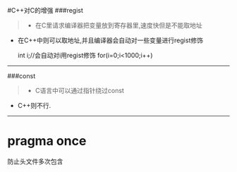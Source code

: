 #C++对C的增强
###regist

>* 在C里请求编译器把变量放到寄存器里,速度快但是不能取地址
* 在C++中则可以取地址,并且编译器会自动对一些变量进行regist修饰

	int i;//会自动对i用regist修饰
	for(i=0;i<1000;i++)

____
###const
>* C语言中可以通过指针绕过const
* C++则不行.
____


# pragma once 
防止头文件多次包含
